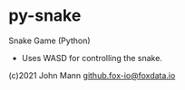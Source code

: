 # py-snake
Snake Game (Python)

* Uses WASD for controlling the snake.

(c)2021 John Mann <github.fox-io@foxdata.io>